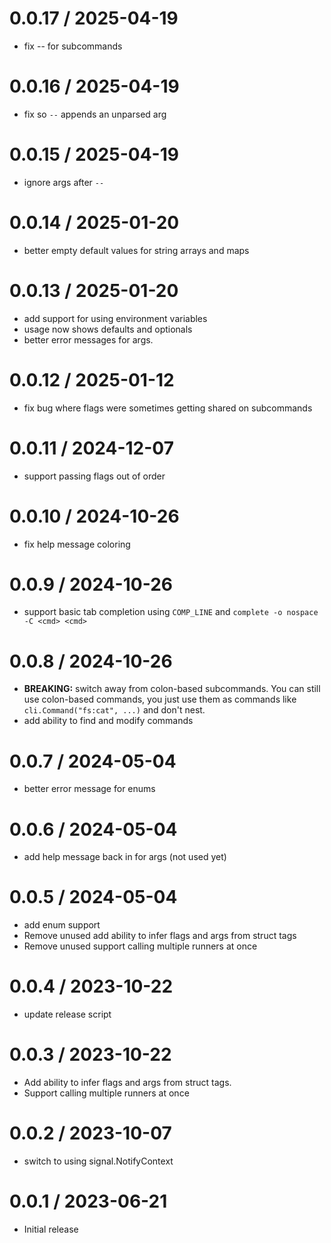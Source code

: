 # 0.0.17 / 2025-04-19

- fix -- for subcommands

# 0.0.16 / 2025-04-19

- fix so `--` appends an unparsed arg

# 0.0.15 / 2025-04-19

- ignore args after `--`

# 0.0.14 / 2025-01-20

- better empty default values for string arrays and maps

# 0.0.13 / 2025-01-20

- add support for using environment variables
- usage now shows defaults and optionals
- better error messages for args.

# 0.0.12 / 2025-01-12

- fix bug where flags were sometimes getting shared on subcommands

# 0.0.11 / 2024-12-07

- support passing flags out of order

# 0.0.10 / 2024-10-26

- fix help message coloring

# 0.0.9 / 2024-10-26

- support basic tab completion using `COMP_LINE` and `complete -o nospace -C <cmd> <cmd>`

# 0.0.8 / 2024-10-26

- **BREAKING:** switch away from colon-based subcommands.
  You can still use colon-based commands, you just use them as commands like `cli.Command("fs:cat", ...)` and don't nest.
- add ability to find and modify commands

# 0.0.7 / 2024-05-04

- better error message for enums

# 0.0.6 / 2024-05-04

- add help message back in for args (not used yet)

# 0.0.5 / 2024-05-04

- add enum support
- Remove unused add ability to infer flags and args from struct tags
- Remove unused support calling multiple runners at once

# 0.0.4 / 2023-10-22

- update release script

# 0.0.3 / 2023-10-22

- Add ability to infer flags and args from struct tags.
- Support calling multiple runners at once

# 0.0.2 / 2023-10-07

- switch to using signal.NotifyContext

# 0.0.1 / 2023-06-21

- Initial release
